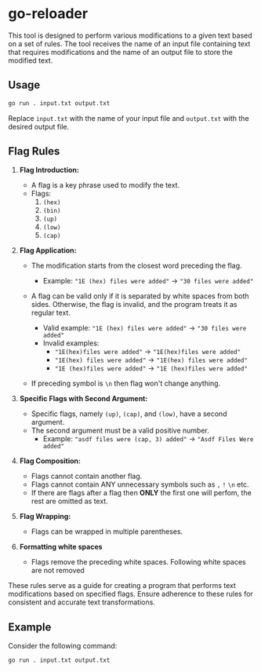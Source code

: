 # go-reloader

This tool is designed to perform various modifications to a given text based on a set of rules. The tool receives the name of an input file containing text that requires modifications and the name of an output file to store the modified text.

## Usage

```bash
go run . input.txt output.txt
```

Replace `input.txt` with the name of your input file and `output.txt` with the desired output file.

## Flag Rules

1. **Flag Introduction:**
   - A flag is a key phrase used to modify the text.
   - Flags:
     1. `(hex)`
     2. `(bin)`
     3. `(up)`
     4. `(low)`
     5. `(cap)`
  
2. **Flag Application:**
   - The modification starts from the closest word preceding the flag.
     - Example: `"1E (hex) files were added"` → `"30 files were added"`

   - A flag can be valid only if it is separated by white spaces from both sides. Otherwise, the flag is invalid, and the program treats it as regular text.
     - Valid example: `"1E (hex) files were added"` → `"30 files were added"`
     - Invalid examples:
        - `"1E(hex)files were added"` → `"1E(hex)files were added"`
        - `"1E(hex) files were added"` → `"1E(hex) files were added"`
        - `"1E (hex)files were added"` → `"1E (hex)files were added"`
  
   - If preceding symbol is `\n` then flag won't change anything.

3. **Specific Flags with Second Argument:**
   - Specific flags, namely `(up)`, `(cap)`, and `(low)`, have a second argument.
   - The second argument must be a valid positive number.
     - Example: `"asdf files were (cap, 3) added"` → `"Asdf Files Were added"`

4. **Flag Composition:**
   - Flags cannot contain another flag.
   - Flags cannot contain ANY unnecessary symbols such as `,` `!` `\n` etc.
   - If there are flags after a flag then **ONLY** the first one will perfom, the rest are omitted as text.

5. **Flag Wrapping:**
   - Flags can be wrapped in multiple parentheses.

6. **Formatting white spaces**
   - Flags remove the preceding white spaces. Following white spaces are not removed

These rules serve as a guide for creating a program that performs text modifications based on specified flags. Ensure adherence to these rules for consistent and accurate text transformations.

## Example

Consider the following command:

```bash
go run . input.txt output.txt
```